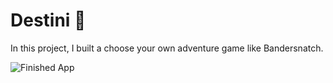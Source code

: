 # Destini 🤔

In this project, I built a choose your own adventure game like Bandersnatch. 

![Finished App](https://github.com/londonappbrewery/Images/blob/master/Destini.gif)
